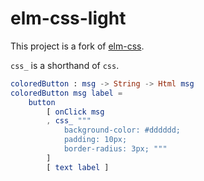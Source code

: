 # elm-css-light

This project is a fork of [elm-css](https://github.com/rtfeldman/elm-css).

`css_` is a shorthand of `css`.

```elm
coloredButton : msg -> String -> Html msg
coloredButton msg label =
    button
        [ onClick msg
        , css_ """
            background-color: #dddddd;
            padding: 10px;
            border-radius: 3px; """
        ]
        [ text label ]
```
